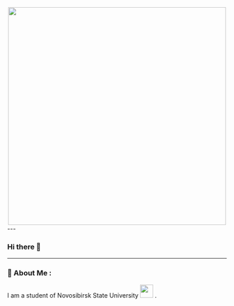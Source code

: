<div id="header" align="center">
  <img src="https://media.giphy.com/media/Zw3oBUuOlDJ3W/giphy.gif" width="500"/>
</div>
---

### Hi there 👋

---
### :ninja: About Me :
I am a student of Novosibirsk State University <img src="https://media.giphy.com/media/WUlplcMpOCEmTGBtBW/giphy.gif" width="30"> .

<!--
**kvasik3000/kvasik3000** is a ✨ _special_ ✨ repository because its `README.md` (this file) appears on your GitHub profile.

Here are some ideas to get you started:

- 🔭 I’m currently working on ...
- 🌱 I’m currently learning ...
- 👯 I’m looking to collaborate on ...
- 🤔 I’m looking for help with ...
- 💬 Ask me about ...
- 📫 How to reach me: ...
- 😄 Pronouns: ...
- ⚡ Fun fact: ...
-->

